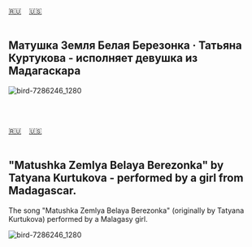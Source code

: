 <span id="ru"><a href='#ru'>🇷🇺</a> &nbsp;&nbsp;&nbsp;<a href='#en'>🇺🇸</a> &nbsp;&nbsp;&nbsp;</span><br><br>

## Матушка Земля Белая Березонка · Татьяна Куртукова - исполняет девушка из Мадагаскара

![bird-7286246_1280](https://github.com/user-attachments/assets/a0301d41-e5a9-46fc-9684-b9f02a2c9b93)

<br><br>

<span id="en"><a href='#ru'>🇷🇺</a> &nbsp;&nbsp;&nbsp;<a href='#en'>🇺🇸</a> &nbsp;&nbsp;&nbsp;</span><br><br>

## "Matushka Zemlya Belaya Berezonka" by Tatyana Kurtukova - performed by a girl from Madagascar.

The song "Matushka Zemlya Belaya Berezonka" (originally by Tatyana Kurtukova) performed by a Malagasy girl.

![bird-7286246_1280](https://github.com/user-attachments/assets/a0301d41-e5a9-46fc-9684-b9f02a2c9b93)<br><br>

